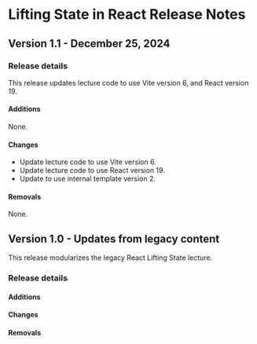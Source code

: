 <h1>
  <span class="headline">Lifting State in React</span>
  <span class="subhead">Release Notes</span>
</h1>

## Version 1.1 - December 25, 2024

### Release details

This release updates lecture code to use Vite version 6, and React version 19.

#### Additions

None.

#### Changes

- Update lecture code to use Vite version 6.
- Update lecture code to use React version 19.
- Update to use internal template version 2.

#### Removals

None.

## Version 1.0 - Updates from legacy content

This release modularizes the legacy React Lifting State lecture.

### Release details

#### Additions

#### Changes

#### Removals
